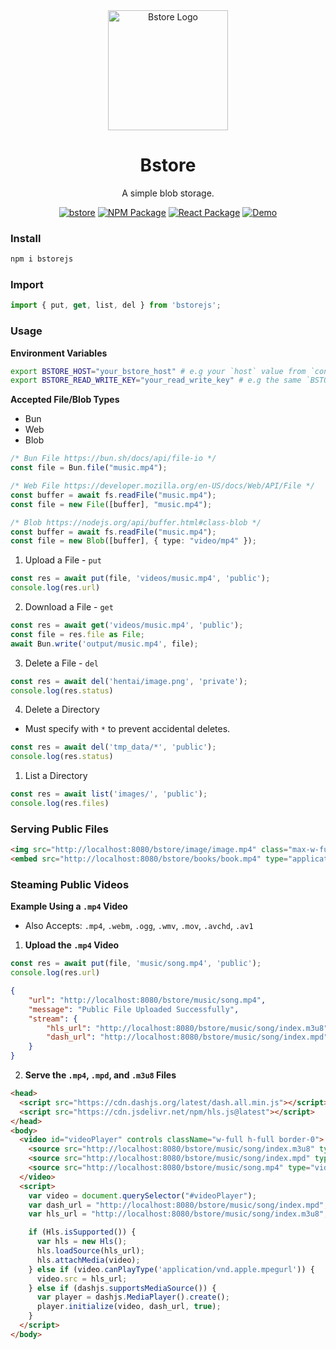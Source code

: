 <div align="center">
  <img width="192px" height="auto" src="public/favicon.ico" alt="Bstore Logo">
  <h1>Bstore</h1>
  <p>A simple blob storage.</p>
</div>

<div align="center">

  [![bstore](https://img.shields.io/badge/go-bstore-00ADD8?style=flat-square&logo=go)](https://github.com/cartersusi/bstore)
  [![NPM Package](https://img.shields.io/badge/npm-bstorejs-red?style=flat-square&logo=npm)](https://www.npmjs.com/package/bstorejs)
  [![React Package](https://img.shields.io/badge/react-bstorejs--react-61DAFB?style=flat-square&logo=react)](https://www.npmjs.com/package/bstorejs-react)
  [![Demo](https://img.shields.io/badge/demo-bstorejs--demo-brightgreen?style=flat-square)](https://github.com/cartersusi/bstore-demo)

</div>

### Install
```sh
npm i bstorejs
```

### Import
```ts
import { put, get, list, del } from 'bstorejs';
```

### Usage

**Environment Variables**
```sh
export BSTORE_HOST="your_bstore_host" # e.g your `host` value from `conf.yml`
export BSTORE_READ_WRITE_KEY="your_read_write_key" # e.g the same `BSTORE_READ_WRITE_KEY` value from `keys.env`
```

**Accepted File/Blob Types**
- Bun
- Web
- Blob

```ts
/* Bun File https://bun.sh/docs/api/file-io */
const file = Bun.file("music.mp4");

/* Web File https://developer.mozilla.org/en-US/docs/Web/API/File */
const buffer = await fs.readFile("music.mp4");
const file = new File([buffer], "music.mp4");

/* Blob https://nodejs.org/api/buffer.html#class-blob */
const buffer = await fs.readFile("music.mp4");
const file = new Blob([buffer], { type: "video/mp4" });
```

1. Upload a File - `put`
```ts
const res = await put(file, 'videos/music.mp4', 'public');
console.log(res.url)
```

2. Download a File - `get`
```ts
const res = await get('videos/music.mp4', 'public');
const file = res.file as File;
await Bun.write('output/music.mp4', file);
```

3. Delete a File - `del`
```ts
const res = await del('hentai/image.png', 'private');
console.log(res.status)
```

4. Delete a Directory
- Must specify with `*` to prevent accidental deletes. 
```ts
const res = await del('tmp_data/*', 'public');
console.log(res.status)
```

1. List a Directory
```ts
const res = await list('images/', 'public');
console.log(res.files)
```

### Serving Public Files

```html
<img src="http://localhost:8080/bstore/image/image.mp4" class="max-w-full max-h-full object-contain"></img>
<embed src="http://localhost:8080/bstore/books/book.mp4" type="application/pdf" className="w-full h-full border-0"></embed>
```

### Steaming Public Videos
**Example Using a `.mp4` Video**
- Also Accepts: `.mp4`, `.webm`, `.ogg`, `.wmv`, `.mov`, `.avchd`, `.av1`

1. **Upload the `.mp4` Video**
```ts
const res = await put(file, 'music/song.mp4', 'public');
console.log(res.url)
```
```json
{
    "url": "http://localhost:8080/bstore/music/song.mp4",
    "message": "Public File Uploaded Successfully",
    "stream": {
        "hls_url": "http://localhost:8080/bstore/music/song/index.m3u8",
        "dash_url": "http://localhost:8080/bstore/music/song/index.mpd"
    }
}
```

2. **Serve the `.mp4`, `.mpd`, and `.m3u8` Files**
```html
<head>
  <script src="https://cdn.dashjs.org/latest/dash.all.min.js"></script>
  <script src="https://cdn.jsdelivr.net/npm/hls.js@latest"></script>
</head>
<body>
  <video id="videoPlayer" controls className="w-full h-full border-0">
    <source src="http://localhost:8080/bstore/music/song/index.m3u8" type="application/x-mpegURL">
    <source src="http://localhost:8080/bstore/music/song/index.mpd" type="application/dash+xml">
    <source src="http://localhost:8080/bstore/music/song.mp4" type="video/mp4">
  </video>
  <script>
    var video = document.querySelector("#videoPlayer");
    var dash_url = "http://localhost:8080/bstore/music/song/index.mpd";
    var hls_url = "http://localhost:8080/bstore/music/song/index.m3u8";

    if (Hls.isSupported()) {
      var hls = new Hls();
      hls.loadSource(hls_url);
      hls.attachMedia(video);
    } else if (video.canPlayType('application/vnd.apple.mpegurl')) {
      video.src = hls_url;
    } else if (dashjs.supportsMediaSource()) {
      var player = dashjs.MediaPlayer().create();
      player.initialize(video, dash_url, true);
    }
  </script>
</body>
```